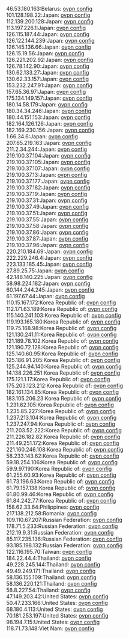 46.53.180.163:Belarus: [ovpn config](vpn/46_53_180_163.ovpn)  
101.128.198.22:Japan: [ovpn config](vpn/101_128_198_22.ovpn)  
112.139.200.128:Japan: [ovpn config](vpn/112_139_200_128.ovpn)  
113.197.226.1:Japan: [ovpn config](vpn/113_197_226_1.ovpn)  
126.115.187.44:Japan: [ovpn config](vpn/126_115_187_44.ovpn)  
126.122.144.239:Japan: [ovpn config](vpn/126_122_144_239.ovpn)  
126.145.136.66:Japan: [ovpn config](vpn/126_145_136_66.ovpn)  
126.15.19.56:Japan: [ovpn config](vpn/126_15_19_56.ovpn)  
126.221.202.92:Japan: [ovpn config](vpn/126_221_202_92.ovpn)  
126.78.142.90:Japan: [ovpn config](vpn/126_78_142_90.ovpn)  
130.62.133.27:Japan: [ovpn config](vpn/130_62_133_27.ovpn)  
130.62.33.157:Japan: [ovpn config](vpn/130_62_33_157.ovpn)  
153.232.247.91:Japan: [ovpn config](vpn/153_232_247_91.ovpn)  
157.65.36.97:Japan: [ovpn config](vpn/157_65_36_97.ovpn)  
175.134.149.157:Japan: [ovpn config](vpn/175_134_149_157.ovpn)  
180.14.58.179:Japan: [ovpn config](vpn/180_14_58_179.ovpn)  
180.34.34.246:Japan: [ovpn config](vpn/180_34_34_246.ovpn)  
180.44.151.153:Japan: [ovpn config](vpn/180_44_151_153.ovpn)  
182.164.126.126:Japan: [ovpn config](vpn/182_164_126_126.ovpn)  
182.169.230.156:Japan: [ovpn config](vpn/182_169_230_156.ovpn)  
1.66.34.6:Japan: [ovpn config](vpn/1_66_34_6.ovpn)  
207.65.219.163:Japan: [ovpn config](vpn/207_65_219_163.ovpn)  
211.2.34.244:Japan: [ovpn config](vpn/211_2_34_244.ovpn)  
219.100.37.104:Japan: [ovpn config](vpn/219_100_37_104.ovpn)  
219.100.37.105:Japan: [ovpn config](vpn/219_100_37_105.ovpn)  
219.100.37.107:Japan: [ovpn config](vpn/219_100_37_107.ovpn)  
219.100.37.13:Japan: [ovpn config](vpn/219_100_37_13.ovpn)  
219.100.37.177:Japan: [ovpn config](vpn/219_100_37_177.ovpn)  
219.100.37.182:Japan: [ovpn config](vpn/219_100_37_182.ovpn)  
219.100.37.19:Japan: [ovpn config](vpn/219_100_37_19.ovpn)  
219.100.37.31:Japan: [ovpn config](vpn/219_100_37_31.ovpn)  
219.100.37.49:Japan: [ovpn config](vpn/219_100_37_49.ovpn)  
219.100.37.51:Japan: [ovpn config](vpn/219_100_37_51.ovpn)  
219.100.37.55:Japan: [ovpn config](vpn/219_100_37_55.ovpn)  
219.100.37.58:Japan: [ovpn config](vpn/219_100_37_58.ovpn)  
219.100.37.86:Japan: [ovpn config](vpn/219_100_37_86.ovpn)  
219.100.37.87:Japan: [ovpn config](vpn/219_100_37_87.ovpn)  
219.100.37.96:Japan: [ovpn config](vpn/219_100_37_96.ovpn)  
220.210.184.69:Japan: [ovpn config](vpn/220_210_184_69.ovpn)  
222.229.246.4:Japan: [ovpn config](vpn/222_229_246_4.ovpn)  
223.133.185.45:Japan: [ovpn config](vpn/223_133_185_45.ovpn)  
27.89.25.75:Japan: [ovpn config](vpn/27_89_25_75.ovpn)  
42.146.140.225:Japan: [ovpn config](vpn/42_146_140_225.ovpn)  
58.98.224.182:Japan: [ovpn config](vpn/58_98_224_182.ovpn)  
60.144.244.245:Japan: [ovpn config](vpn/60_144_244_245.ovpn)  
61.197.67.44:Japan: [ovpn config](vpn/61_197_67_44.ovpn)  
110.15.167.172:Korea Republic of: [ovpn config](vpn/110_15_167_172.ovpn)  
112.171.63.189:Korea Republic of: [ovpn config](vpn/112_171_63_189.ovpn)  
115.140.241.103:Korea Republic of: [ovpn config](vpn/115_140_241_103.ovpn)  
119.193.165.180:Korea Republic of: [ovpn config](vpn/119_193_165_180.ovpn)  
119.75.168.98:Korea Republic of: [ovpn config](vpn/119_75_168_98.ovpn)  
121.130.241.11:Korea Republic of: [ovpn config](vpn/121_130_241_11.ovpn)  
121.189.78.102:Korea Republic of: [ovpn config](vpn/121_189_78_102.ovpn)  
121.190.72.128:Korea Republic of: [ovpn config](vpn/121_190_72_128.ovpn)  
125.140.60.95:Korea Republic of: [ovpn config](vpn/125_140_60_95.ovpn)  
125.186.91.205:Korea Republic of: [ovpn config](vpn/125_186_91_205.ovpn)  
125.244.94.140:Korea Republic of: [ovpn config](vpn/125_244_94_140.ovpn)  
14.138.226.251:Korea Republic of: [ovpn config](vpn/14_138_226_251.ovpn)  
175.121.1.17:Korea Republic of: [ovpn config](vpn/175_121_1_17.ovpn)  
175.203.123.212:Korea Republic of: [ovpn config](vpn/175_203_123_212.ovpn)  
182.161.134.85:Korea Republic of: [ovpn config](vpn/182_161_134_85.ovpn)  
183.105.206.23:Korea Republic of: [ovpn config](vpn/183_105_206_23.ovpn)  
1.231.62.105:Korea Republic of: [ovpn config](vpn/1_231_62_105.ovpn)  
1.235.85.227:Korea Republic of: [ovpn config](vpn/1_235_85_227.ovpn)  
1.237.213.104:Korea Republic of: [ovpn config](vpn/1_237_213_104.ovpn)  
1.237.247.94:Korea Republic of: [ovpn config](vpn/1_237_247_94.ovpn)  
211.203.52.222:Korea Republic of: [ovpn config](vpn/211_203_52_222.ovpn)  
211.226.182.82:Korea Republic of: [ovpn config](vpn/211_226_182_82.ovpn)  
211.49.251.172:Korea Republic of: [ovpn config](vpn/211_49_251_172.ovpn)  
221.160.246.108:Korea Republic of: [ovpn config](vpn/221_160_246_108.ovpn)  
58.233.143.62:Korea Republic of: [ovpn config](vpn/58_233_143_62.ovpn)  
59.18.254.106:Korea Republic of: [ovpn config](vpn/59_18_254_106.ovpn)  
59.9.97.190:Korea Republic of: [ovpn config](vpn/59_9_97_190.ovpn)  
61.255.60.93:Korea Republic of: [ovpn config](vpn/61_255_60_93.ovpn)  
61.73.196.63:Korea Republic of: [ovpn config](vpn/61_73_196_63.ovpn)  
61.79.157.138:Korea Republic of: [ovpn config](vpn/61_79_157_138.ovpn)  
61.80.99.46:Korea Republic of: [ovpn config](vpn/61_80_99_46.ovpn)  
61.84.242.77:Korea Republic of: [ovpn config](vpn/61_84_242_77.ovpn)  
158.62.33.64:Philippines: [ovpn config](vpn/158_62_33_64.ovpn)  
217.138.212.58:Romania: [ovpn config](vpn/217_138_212_58.ovpn)  
109.110.67.207:Russian Federation: [ovpn config](vpn/109_110_67_207.ovpn)  
178.71.5.233:Russian Federation: [ovpn config](vpn/178_71_5_233.ovpn)  
212.19.9.31:Russian Federation: [ovpn config](vpn/212_19_9_31.ovpn)  
85.117.235.136:Russian Federation: [ovpn config](vpn/85_117_235_136.ovpn)  
93.185.198.132:Russian Federation: [ovpn config](vpn/93_185_198_132.ovpn)  
122.116.195.70:Taiwan: [ovpn config](vpn/122_116_195_70.ovpn)  
184.22.44.4:Thailand: [ovpn config](vpn/184_22_44_4.ovpn)  
49.228.245.144:Thailand: [ovpn config](vpn/49_228_245_144.ovpn)  
49.49.249.171:Thailand: [ovpn config](vpn/49_49_249_171.ovpn)  
58.136.155.109:Thailand: [ovpn config](vpn/58_136_155_109.ovpn)  
58.136.220.121:Thailand: [ovpn config](vpn/58_136_220_121.ovpn)  
58.8.227.54:Thailand: [ovpn config](vpn/58_8_227_54.ovpn)  
47.149.203.42:United States: [ovpn config](vpn/47_149_203_42.ovpn)  
50.47.233.166:United States: [ovpn config](vpn/50_47_233_166.ovpn)  
68.180.4.113:United States: [ovpn config](vpn/68_180_4_113.ovpn)  
70.181.253.197:United States: [ovpn config](vpn/70_181_253_197.ovpn)  
98.194.7.15:United States: [ovpn config](vpn/98_194_7_15.ovpn)  
118.71.73.148:Viet Nam: [ovpn config](vpn/118_71_73_148.ovpn)  
